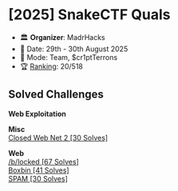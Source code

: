 # [2025] SnakeCTF Quals
- 🏛️ 𝐎𝐫𝐠𝐚𝐧𝐢𝐳𝐞𝐫: MadrHacks
- 📅 Date: 29th - 30th August 2025
- 💪 Mode: Team, $cr1ptTerrons
- 🏆 [Ranking](https://ctftime.org/event/2817): 20/518

## Solved Challenges

**Web Exploitation**

**Misc** <br/>
[Closed Web Net 2 [30 Solves]](Misc/ClosedWebNet2.md)

**Web** <br/>
[/b/locked [67 Solves]](Web/Blocked.md) <br/>
[Boxbin [41 Solves]](Web/Boxbin.md) <br/>
[SPAM [30 Solves]](Web/SPAM.md) <br/>
